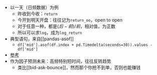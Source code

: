 - 以一天（日频数据）为例
  - 昨收到今收：`return`
  - 今开到明天开盘：往往记为`return_oo`，open to open
  - 对于任意一种，都是$(后-前)/前$，相对值，为正数
  - 所以可以求`log`，成为`log_return`
- 典型语句，来自[[pandas-asof]]
  - `df['mid'].asof(df.index + pd.Timedelta(seconds=30)).values - df['mid']`
- [参考](https://zhuanlan.zhihu.com/p/91948053)
- 作为因子预测未来：高频特别短时间，往往反转趋势
  - 类比[[bid-ask-bounce]]，然而那个你抢不到单，否则也能赚钱